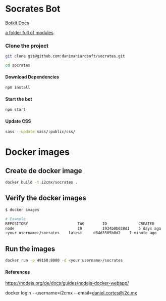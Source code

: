 # Socrates Bot

[Botkit Docs](https://botkit.ai/docs/v4)

[a folder full of modules](https://botkit.ai/docs/v4/core.html#organize-your-bot-code). 


### Clone the project

```bash
git clone git@github.com:danimaniarqsoft/socrates.git

cd socrates
```

#### Download Dependencies

```bash
npm install
```


#### Start the bot

```bash
npm start
```

#### Update CSS

```bash
sass --update sass/:public/css/
```


# Docker images

## Create de docker image

```bash
docker build -t i2cmx/socrates .
```

## Verify the docker images

```bash
$ docker images

# Example
REPOSITORY                      TAG        ID              CREATED
node                            10         1934b0b038d1    5 days ago
<your username>/socrates    latest     d64d3505b0d2    1 minute ago
```

## Run the images

```bash
docker run -p 49160:8080 -d <your username>/socrates
```



#### References

https://nodejs.org/de/docs/guides/nodejs-docker-webapp/



docker login --username=i2cmx --email=daniel.cortes@i2c.mx
